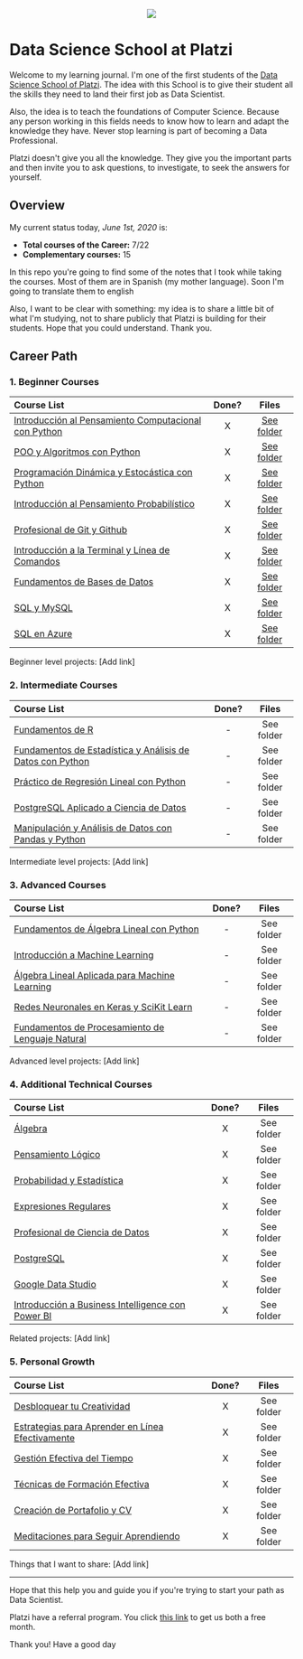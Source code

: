 <p align="center">
  <img src="https://static.platzi.com/media/learningpath/badges/1c04abcd-449e-4400-adb2-688a9f39a80b.jpg">
</p>

# Data Science School at Platzi

Welcome to my learning journal. I'm one of the first students of the [Data Science School of Platzi](https://platzi.com/datos/). The idea with this School is to give their student all the skills they need to land their first job as Data Scientist. 

Also, the idea is to teach the foundations of Computer Science. Because any person working in this fields needs to know how to learn and adapt the knowledge they have. Never stop learning is part of becoming a Data Professional.

Platzi doesn't give you all the knowledge. They give you the important parts and then invite you to ask questions, to investigate, to seek the answers for yourself. 

## Overview

My current status today,  *June 1st, 2020* is:

* **Total courses of the Career:** 7/22
* **Complementary courses:** 15

In this repo you're going to find some of the notes that I took while taking the courses. Most of them are in Spanish (my mother language).  Soon I'm going to translate them to english

Also, I want to be clear with something: my idea is to share a little bit of what I'm studying, not to share publicly that Platzi is building for their students. Hope that you could understand. Thank you. 

## Career Path

### 1. Beginner Courses

| Course List                                                  | Done? |                            Files                             |
| :----------------------------------------------------------- | :---: | :----------------------------------------------------------: |
| [Introducción al Pensamiento Computacional con Python](https://platzi.com/cursos/python-cs/) |   X   | [See folder](https://github.com/joseluisramon/Data-Science-Platzi/tree/master/src/01-beginner/01-intro-pensamiento-computacional) |
| [POO y Algoritmos con Python](https://platzi.com/cursos/poo-python/) |   X   | [See folder](https://github.com/joseluisramon/Data-Science-Platzi/tree/master/src/01-beginner/02-poo-algoritmos) |
| [Programación Dinámica y Estocástica con Python](https://platzi.com/cursos/programacion-estocastica/) |   X   | [See folder](https://github.com/joseluisramon/Data-Science-Platzi/tree/master/src/01-beginner/03-programacion-dinamica) |
| [Introducción al Pensamiento Probabilístico](https://platzi.com/cursos/probabilistica/) |   X   | [See folder](https://github.com/joseluisramon/Data-Science-Platzi/tree/master/src/01-beginner/04-intro-pensamiento-probabilistico) |
| [Profesional de Git y Github](https://platzi.com/cursos/git-github/) |   X   | [See folder](https://github.com/joseluisramon/Data-Science-Platzi/tree/master/src/01-beginner/01-git-github) |
| [Introducción a la Terminal y Línea de Comandos](https://platzi.com/cursos/terminal/) |   X   | [See folder](https://github.com/joseluisramon/Data-Science-Platzi/tree/master/src/01-beginner/02-terminal-cmd) |
| [Fundamentos de Bases de Datos](https://platzi.com/cursos/bd/) |   X   | [See folder](https://github.com/joseluisramon/Data-Science-Platzi/tree/master/src/01-beginner/07-fundamentos-bases-de-datos) |
| [SQL y MySQL](https://platzi.com/cursos/sql-mysql/)          |   X   | [See folder](https://github.com/joseluisramon/Data-Science-Platzi/tree/master/src/01-beginner/08-curso-sql-mysql) |
| [SQL en Azure](https://platzi.com/cursos/sql-azure/)         |   X   | [See folder](https://github.com/joseluisramon/Data-Science-Platzi/tree/master/src/01-beginner/09-curso-sql-azure) |

Beginner level projects: [Add link]

### 2. Intermediate Courses

| Course List                                                                                                    | Done? |    Files    |
| :------------------------------------------------------------------------------------------------------------- |:-----:|:-----------:|
| [Fundamentos de R](https://platzi.com/cursos/fundamentos-r/)                                                   | -     | See folder  |
| [Fundamentos de Estadística y Análisis de Datos con Python](https://platzi.com/cursos/estadistica-python/)     | -     | See folder  |
| [Práctico de Regresión Lineal con Python](https://platzi.com/cursos/regresion-python/)                         | -     | See folder  |
| [PostgreSQL Aplicado a Ciencia de Datos](https://platzi.com/cursos/postgresql-datos/)                          | -     | See folder  |
| [Manipulación y Análisis de Datos con Pandas y Python](https://platzi.com/cursos/pandas/)                      | -     | See folder  |

Intermediate level projects: [Add link]

### 3. Advanced Courses

| Course List                                                                                                    | Done? |    Files    |
| :------------------------------------------------------------------------------------------------------------- |:-----:|:-----------:|
| [Fundamentos de Álgebra Lineal con Python](https://platzi.com/cursos/algebra-lineal/)                          | -     | See folder  |
| [Introducción a Machine Learning](https://platzi.com/cursos/machine-learning/)                                 | -     | See folder  |
| [Álgebra Lineal Aplicada para Machine Learning](https://platzi.com/cursos/algebra-ml/)                         | -     | See folder  |
| [Redes Neuronales en Keras y SciKit Learn](https://platzi.com/cursos/keras-neural-networks/)                   | -     | See folder  |
| [Fundamentos de Procesamiento de Lenguaje Natural](https://platzi.com/cursos/python-lenguaje-natural/)         | -     | See folder  |

Advanced level projects: [Add link]

### 4. Additional Technical Courses

| Course List                                                  | Done? |   Files    |
| :----------------------------------------------------------- | :---: | :--------: |
| [Álgebra](https://platzi.com/cursos/algebra/)                |   X   | See folder |
| [Pensamiento Lógico](https://platzi.com/cursos/pensamiento-logico/) |   X   | See folder |
| [Probabilidad y Estadística](https://platzi.com/cursos/probabilidad-estadistica/) |   X   | See folder |
| [Expresiones Regulares](https://platzi.com/cursos/expresiones-regulares/) |   X   | See folder |
| [Profesional de Ciencia de Datos](https://platzi.com/cursos/data/) |   X   | See folder |
| [PostgreSQL](https://platzi.com/cursos/postgresql/)          |   X   | See folder |
| [Google Data Studio](https://platzi.com/cursos/data-studio/) |   X   | See folder |
| [Introducción a Business Intelligence con Power BI](https://platzi.com/cursos/business-intelligence/) |   X   | See folder |

Related projects: [Add link]

### 5. Personal Growth

| Course List                                                                                                    | Done? |    Files    |
| :------------------------------------------------------------------------------------------------------------- |:-----:|:-----------:|
| [Desbloquear tu Creatividad](https://platzi.com/cursos/desbloquea-creatividad/)                                | X     | See folder  |
| [Estrategias para Aprender en Línea Efectivamente](https://platzi.com/cursos/aprender/)                        | X     | See folder  |
| [Gestión Efectiva del Tiempo](https://platzi.com/cursos/gestion-tiempo/)                                       | X     | See folder  |
| [Técnicas de Formación Efectiva](https://platzi.com/cursos/formacion/)                                         | X     | See folder  |
| [Creación de Portafolio y CV](https://platzi.com/cursos/portafolios/)                                          | X     | See folder  |
| [Meditaciones para Seguir Aprendiendo](https://platzi.com/cursos/meditacion/)                                  | X     | See folder  |

Things that I want to share: [Add link]

****

Hope that this help you and guide you if you're trying to start your path as Data Scientist. 

Platzi have a referral program. You click [this link](https://platzi.com/r/joseluisramon/) to get us both a free month. 

Thank you! Have a good day